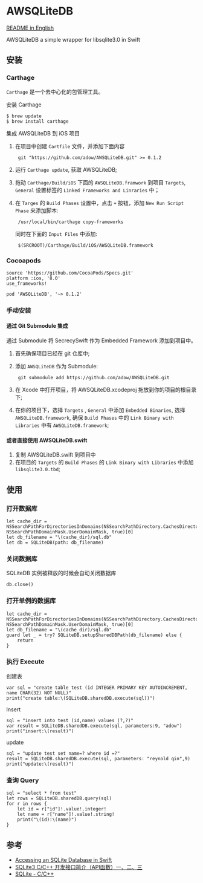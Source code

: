 # AWSQLiteDB

[README in English](README-en.md)

AWSQLiteDB a simple wrapper for libsqlite3.0 in Swift

## 安装

### Carthage

`Carthage` 是一个去中心化的包管理工具。

安装 Carthage

	$ brew update
	$ brew install carthage
	
集成 AWSQLiteDB 到 iOS 项目

1. 在项目中创建 `Cartfile` 文件，并添加下面内容

		git "https://github.com/adow/AWSQLiteDB.git" >= 0.1.2
		
2. 运行 `Carthage update`, 获取 AWSQLiteDB;
3. 拖动 `Carthage/Build/iOS` 下面的 `AWSQLiteDB.framwork` 到项目 `Targets`, `General` 设置标签的 `Linked Frameworks and Linraries` 中；
4. 在 `Targes` 的 `Build Phases` 设置中，点击 `+` 按钮，添加 `New Run Script Phase` 来添加脚本:

		/usr/local/bin/carthage copy-frameworks
		
	同时在下面的 `Input Files` 中添加:

		$(SRCROOT)/Carthage/Build/iOS/AWSQLiteDB.framework

### Cocoapods

	source 'https://github.com/CocoaPods/Specs.git'
	platform :ios, '8.0'
	use_frameworks!
	
	pod 'AWSQLiteDB', '~> 0.1.2'

### 手动安装

#### 通过 Git Submodule 集成

通过 Submodule 将 SecrecySwift 作为 Embedded Framework 添加到项目中。

1. 首先确保项目已经在 git 仓库中;
2. 添加 `AWSQLiteDB` 作为 Submodule:

		git submodule add https://github.com/adow/AWSQLiteDB.git

3. 在 Xcode 中打开项目，将 AWSQLiteDB.xcodeproj 拖放到你的项目的根目录下;
4. 在你的项目下，选择 `Targets` , `General` 中添加 `Embedded Binaries`, 选择 `AWSQLiteDB.framework`, 确保 `Build Phases` 中的 `Link Binary with Libraries` 中有 `AWSQLiteDB.framework`;

#### 或者直接使用 AWSQLiteDB.swift

1. 复制 AWSQLiteDB.swift 到项目中
2. 在项目的 `Targets` 的 `Build Phases` 的 `Link Binary with Libraries` 中添加 `libsqlite3.0.tbd`;


## 使用

### 打开数据库

	let cache_dir = NSSearchPathForDirectoriesInDomains(NSSearchPathDirectory.CachesDirectory, NSSearchPathDomainMask.UserDomainMask, true)[0]
	let db_filename = "\(cache_dir)/sql.db"
	let db = SQLiteDB(path: db_filename)
    
### 关闭数据库

SQLiteDB 实例被释放的时候会自动关闭数据库

	db.close()
	
### 打开单例的数据库

	let cache_dir = NSSearchPathForDirectoriesInDomains(NSSearchPathDirectory.CachesDirectory, NSSearchPathDomainMask.UserDomainMask, true)[0]
	let db_filename = "\(cache_dir)/sql.db"
	guard let _ = try? SQLiteDB.setupSharedDBPath(db_filename) else {
	    return
	}
	
### 执行 Execute

创建表

	var sql = "create table test (id INTEGER PRIMARY KEY AUTOINCREMENT, name CHAR(32) NOT NULL)"
	print("create table:\(SQLiteDB.sharedDB.execute(sql))")
	
Insert

	sql = "insert into test (id,name) values (?,?)"
	var result = SQLiteDB.sharedDB.execute(sql, parameters:9, "adow")
	print("insert:\(result)")
	
update

	sql = "update test set name=? where id =?"
	result = SQLiteDB.sharedDB.execute(sql, parameters: "reynold qin",9)
	print("update:\(result)")
	
### 查询 Query

	sql = "select * from test"
	let rows = SQLiteDB.sharedDB.query(sql)
	for r in rows {
	    let id = r["id"]!.value!.integer!
	    let name = r["name"]!.value!.string!
	    print("\(id):\(name)")
	}

## 参考

* [Accessing an SQLite Database in Swift](http://stackoverflow.com/questions/24102775/accessing-an-sqlite-database-in-swift)
* [ SQLite3 C/C++ 开发接口简介（API函数）一、二、三](http://blog.csdn.net/u012485637/article/details/44486923)
* [SQLite - C/C++](http://www.runoob.com/sqlite/sqlite-c-cpp.html)